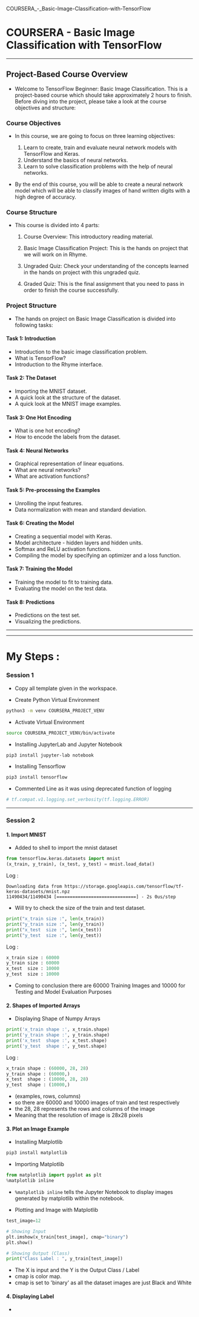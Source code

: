 COURSERA_-_Basic-Image-Classification-with-TensorFlow
# COURSERA - Basic Image Classification with TensorFlow

---

## Project-Based Course Overview
- Welcome to TensorFlow Beginner: Basic Image Classification. This is a project-based course which should take approximately 2 hours to finish. Before diving into the project, please take a look at the course objectives and structure:

### Course Objectives
- In this course, we are going to focus on three learning objectives:

  1. Learn to create, train and evaluate neural network models with TensorFlow and Keras.
  2. Understand the basics of neural networks.
  3. Learn to solve classification problems with the help of neural networks.

- By the end of this course, you will be able to create a neural network model which will be able to classify images of hand written digits with a high degree of accuracy.

### Course Structure
- This course is divided into 4 parts:

  1. Course Overview: This introductory reading material.

  2. Basic Image Classification Project: This is the hands on project that we will work on in Rhyme.

  3. Ungraded Quiz: Check your understanding of the concepts learned in the hands on project with this ungraded quiz.

  4. Graded Quiz: This is the final assignment that you need to pass in order to finish the course successfully.

### Project Structure
- The hands on project on Basic Image Classification is divided into following tasks:

#### Task 1: Introduction
- Introduction to the basic image classification problem.
- What is TensorFlow?
- Introduction to the Rhyme interface.

#### Task 2: The Dataset
- Importing the MNIST dataset.
- A quick look at the structure of the dataset.
- A quick look at the MNIST image examples.

#### Task 3: One Hot Encoding
- What is one hot encoding?
- How to encode the labels from the dataset.

#### Task 4: Neural Networks
- Graphical representation of linear equations.
- What are neural networks?
- What are activation functions?

#### Task 5: Pre-processing the Examples
- Unrolling the input features.
- Data normalization with mean and standard deviation.

#### Task 6: Creating the Model
- Creating a sequential model with Keras.
- Model architecture - hidden layers and hidden units.
- Softmax and ReLU activation functions.
- Compiling the model by specifying an optimizer and a loss function.

#### Task 7: Training the Model
- Training the model to fit to training data.
- Evaluating the model on the test data.

#### Task 8: Predictions
- Predictions on the test set.
- Visualizing the predictions.

---
---


# My Steps :

### Session 1

- Copy all template given in the workspace.

- Create Python Virtual Environment
```bash
python3 -m venv COURSERA_PROJECT_VENV
```

- Activate Virtual Environment
```bash
source COURSERA_PROJECT_VENV/bin/activate
```

- Installing JupyterLab and Jupyter Notebook
```bash
pip3 install jupyter-lab notebook
```

- Installing Tensorflow
```bash
pip3 install tensorflow
```

- Commented Line as it was using deprecated function of logging
```python
# tf.compat.v1.logging.set_verbosity(tf.logging.ERROR)
```

---

### Session 2

#### 1. Import MNIST

- Added to shell to import the mnist dataset
```python
from tensorflow.keras.datasets import mnist
(x_train, y_train), (x_test, y_test) = mnist.load_data()
```
  Log : 
  ```text
  Downloading data from https://storage.googleapis.com/tensorflow/tf-keras-datasets/mnist.npz
  11490434/11490434 [==============================] - 2s 0us/step
  ```

- Will try to check the size of the train and test dataset.
```python
print("x_train size :", len(x_train))
print("y_train size :", len(y_train))
print("x_test  size :", len(x_test))
print("y_test  size :", len(y_test))
```
  Log : 
  ```python
  x_train size : 60000
  y_train size : 60000
  x_test  size : 10000
  y_test  size : 10000
  ```
  - Coming to conclusion there are 60000 Training Images and 10000 for Testing and Model Evaluation Purposes

#### 2. Shapes of Imported Arrays

- Displaying Shape of Numpy Arrays
```python
print('x_train shape :', x_train.shape)
print('y_train shape :', y_train.shape)
print('x_test  shape :', x_test.shape)
print('y_test  shape :', y_test.shape) 
```
  Log :
  ```python
  x_train shape : (60000, 28, 28)
  y_train shape : (60000,)
  x_test  shape : (10000, 28, 28)
  y_test  shape : (10000,)
  ```
  - (examples, rows, columns)
  - so there are 60000 and 10000 images of train and test respectively 
  - the 28, 28 represents the rows and columns of the image
  - Meaning that the resolution of image is 28x28 pixels

#### 3. Plot an Image Example

- Installing Matplotlib
```bash
pip3 install matplotlib
```

- Importing Matplotlib
```python
from matplotlib import pyplot as plt
%matplotlib inline
```
  - ```%matplotlib inline``` tells the Jupyter Notebook to display images generated by matplotlib within the notebook.

- Plotting and Image with Matplotlib
```python
test_image=12

# Showing Input
plt.imshow(x_train[test_image], cmap="binary")
plt.show()

# Showing Output (Class)
print("Class Label : ", y_train[test_image])
```
  - The X is input and the Y is the Output Class / Label
  - cmap is color map.
  - cmap is set to 'binary' as all the dataset images are just Black and White

#### 4. Displaying Label 

- 
